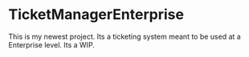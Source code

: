 # TicketManagerEnterprise

This is my newest project. Its a ticketing system meant to be used at a Enterprise level. Its a WIP.
